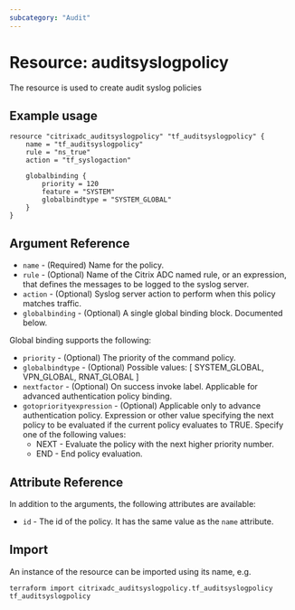 ```yaml
---
subcategory: "Audit"
---
```


# Resource: auditsyslogpolicy

The resource is used to create audit syslog policies


## Example usage

```hcl
resource "citrixadc_auditsyslogpolicy" "tf_auditsyslogpolicy" {
    name = "tf_auditsyslogpolicy"
    rule = "ns_true"
    action = "tf_syslogaction"

    globalbinding {
        priority = 120
        feature = "SYSTEM"
        globalbindtype = "SYSTEM_GLOBAL"
    }
}
```


## Argument Reference

* `name` - (Required) Name for the policy.
* `rule` - (Optional) Name of the Citrix ADC named rule, or an expression, that defines the messages to be logged to the syslog server.
* `action` - (Optional) Syslog server action to perform when this policy matches traffic.
* `globalbinding` - (Optional) A single global binding block. Documented below.

Global binding supports the following:

* `priority` - (Optional) The priority of the command policy.
* `globalbindtype` - (Optional) Possible values: [ SYSTEM\_GLOBAL, VPN\_GLOBAL, RNAT\_GLOBAL ]
* `nextfactor` - (Optional) On success invoke label. Applicable for advanced authentication policy binding.
* `gotopriorityexpression` - (Optional) Applicable only to advance authentication policy. Expression or other value specifying the next policy to be evaluated if the current policy evaluates to TRUE.
    Specify one of the following values:
    * NEXT - Evaluate the policy with the next higher priority number.
    * END - End policy evaluation.


## Attribute Reference


In addition to the arguments, the following attributes are available:

* `id` - The id of the policy. It has the same value as the `name` attribute.


## Import

An instance of the resource can be imported using its name, e.g.

```shell
terraform import citrixadc_auditsyslogpolicy.tf_auditsyslogpolicy tf_auditsyslogpolicy
```
